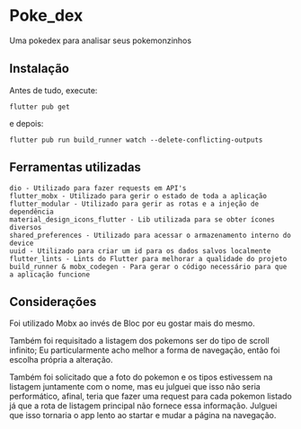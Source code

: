 # Poke_dex
Uma pokedex para analisar seus pokemonzinhos

## Instalação

Antes de tudo, execute:
```
flutter pub get
```

e depois:

```
flutter pub run build_runner watch --delete-conflicting-outputs
```

## Ferramentas utilizadas

```
dio - Utilizado para fazer requests em API's
flutter_mobx - Utilizado para gerir o estado de toda a aplicação
flutter_modular - Utilizado para gerir as rotas e a injeção de dependência
material_design_icons_flutter - Lib utilizada para se obter ícones diversos
shared_preferences - Utilizado para acessar o armazenamento interno do device
uuid - Utilizado para criar um id para os dados salvos localmente
flutter_lints - Lints do Flutter para melhorar a qualidade do projeto
build_runner & mobx_codegen - Para gerar o código necessário para que a aplicação funcione
```

## Considerações

Foi utilizado Mobx ao invés de Bloc por eu gostar mais do mesmo.

Também foi requisitado a listagem dos pokemons ser do tipo de scroll infinito; Eu particularmente acho 
melhor a forma de navegação, então foi escolha própria a alteração.

Também foi solicitado que a foto do pokemon e os tipos estivessem na listagem juntamente com o nome, 
mas eu julguei que isso não seria performático, afinal, teria que fazer uma request para cada 
pokemon listado já que a rota de listagem principal não fornece essa informação. Julguei que isso 
tornaria o app lento ao startar e mudar a página na navegação.